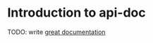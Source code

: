 # Introduction to api-doc

TODO: write [great documentation](http://jacobian.org/writing/great-documentation/what-to-write/)
